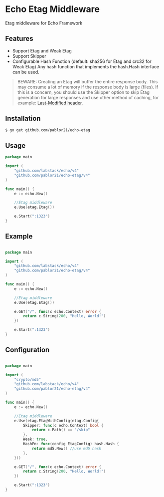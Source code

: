 # Echo Etag Middleware

<!-- [![Build Status](https://travis-ci.org/foolin/echo-etag.svg?branch=master)](https://travis-ci.org/foolin/echo-etag)
[![Go Report Card](https://goreportcard.com/badge/github.com/pablor21/echo-etag)](https://goreportcard.com/report/github.com/pablor21/echo-etag)
[![GoDoc](https://godoc.org/github.com/pablor21/echo-etag?status.svg)](https://godoc.org/github.com/pablor21/echo-etag)
[![codecov](https://codecov.io/gh/foolin/echo-etag/branch/master/graph/badge.svg)](https://codecov.io/gh/foolin/echo-etag)
[![GitHub release](https://img.shields.io/github/release/foolin/echo-etag.svg)](https://img.shields.io/github/release/foolin/echo-etag.svg)
[![GitHub license](https://img.shields.io/badge/license-MIT-blue.svg)](https://raw.githubusercontent.com/foolin/echo-etag/master/LICENSE) -->


Etag middleware for Echo Framework

## Features

- Support Etag and Weak Etag
- Support Skipper
- Configurable Hash Function (default: sha256 for Etag and crc32 for Weak Etag) Any hash function that implements the hash.Hash interface can be used.



> BEWARE: Creating an Etag will buffer the entire response body. This may consume a lot of memory if the response body is large (files). If this is a concern, you should use the Skipper option to skip Etag generation for large responses and use other method of caching, for example: [Last-Modified header](https://developer.mozilla.org/en-US/docs/Web/HTTP/Headers/Last-Modified).



## Installation

```bash
$ go get github.com/pablor21/echo-etag
```

## Usage

```go
package main

import (
    "github.com/labstack/echo/v4"
    "github.com/pablor21/echo-etag/v4"
)

func main() {
    e := echo.New()

    //Etag middleware
    e.Use(etag.Etag())

    e.Start(":1323")
}
```

## Example

```go

package main

import (
    "github.com/labstack/echo/v4"
    "github.com/pablor21/echo-etag/v4"
)

func main() {
    e := echo.New()

    //Etag middleware
    e.Use(etag.Etag())

    e.GET("/", func(c echo.Context) error {
        return c.String(200, "Hello, World!")
    })

    e.Start(":1323")
}

```

## Configuration

```go

package main

import (
    "crypto/md5"
    "github.com/labstack/echo/v4"
    "github.com/pablor21/echo-etag/v4"
)

func main() {
    e := echo.New()

    //Etag middleware
    e.Use(etag.EtagWithConfig(etag.Config{
        Skipper: func(c echo.Context) bool {
            return c.Path() == "/skip"
        },
        Weak: true,
        HashFn: func(config EtagConfig) hash.Hash {
            return md5.New() //use md5 hash
		},
    }))

    e.GET("/", func(c echo.Context) error {
        return c.String(200, "Hello, World!")
    })

    e.Start(":1323")
}

```
